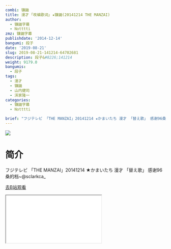 ```yaml
---
combi: 镰鼬
title: 漫才 ｢改编歌词｣ ★镰鼬(20141214 THE MANZAI)
author:
  - 镰鼬字幕
  - Notttti
zmz: 镰鼬字幕
publishdate: '2014-12-14'
bangumi: 段子
date: '2019-08-21'
slug: 2019-08-21-141214-64702681
description: 段子&#8226;141214
weight: 9179.0
bangumis:
  - 段子
tags:
  - 漫才
  - 镰鼬
  - 山内健司
  - 滨家隆一
categories:
  - 镰鼬字幕
  - Notttti

brief: "フジテレビ 「THE MANZAI」20141214 ★かまいたち 漫才 「替え歌」 感谢96桑的档~@sclarkca_"
---
```

![](https://raw.githubusercontent.com/tcgriffith/owaraisite/master/static/tmpimg/7d2dc6e5bd87205452986c95c47635647a6da817.jpg.480.jpg)
# 简介  
フジテレビ
「THE MANZAI」20141214
★かまいたち 漫才 「替え歌」
感谢96桑的档~@sclarkca_  

[去B站观看](https://www.bilibili.com/video/av64702681/)
<div class ="resp-container"><iframe class="testiframe" src="//player.bilibili.com/player.html?aid=64702681"", scrolling="no", allowfullscreen="true" > </iframe></div> 

